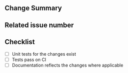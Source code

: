 <!-- Thanks for submitting a PR, your contribution is really appreciated! -->
<!-- Unless your change is trivial, please create an issue to discuss the change before creating a PR -->
<!-- Below are a few things we ask you kindly to self-check before getting a review. Remove checks that are not relevant.
-->

## Change Summary

<!-- Please give a short summary of the changes. -->

## Related issue number

<!-- Are there any issues opened that will be resolved by merging this change? -->
<!--
Please note any issues this fixes using [closing keywords]( https://help.github.com/articles/closing-issues-using-keywords/ ):
-->

## Checklist

- [ ] Unit tests for the changes exist
- [ ] Tests pass on CI
- [ ] Documentation reflects the changes where applicable

<!--
Please add any other relevant info below:
-->
